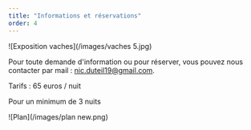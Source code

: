 ```yaml
---
title: "Informations et réservations"
order: 4
---
```

![Exposition vaches](/images/vaches 5.jpg)

Pour toute demande d'information ou pour réserver, vous pouvez nous contacter par mail : nic.duteil19@gmail.com.

Tarifs : 65 euros / nuit 

Pour un minimum de 3 nuits



![Plan](/images/plan new.png) 